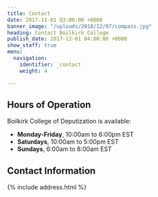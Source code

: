 ```yaml
---
title: Contact
date: 2017-11-01 03:00:00 +0000
banner_image: "/uploads/2018/12/07/compass.jpg"
heading: Contact Boilkirk College
publish_date: 2017-12-01 04:00:00 +0000
show_staff: true
menu:
  navigation:
    identifier: _contact
    weight: 4

---
```

## Hours of Operation
Boilkirk College of Deputization is available:

- **Monday-Friday**, 10:00am to 6:00pm EST
- **Saturdays**, 10:00am to 5:00pm EST
- **Sundays**, 6:00am to 8:00am EST

## Contact Information
{% include address.html %}